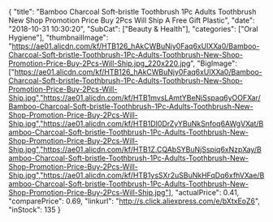 {
	"title": "Bamboo Charcoal Soft-bristle Toothbrush 1Pc Adults Toothbrush New Shop Promotion Price Buy 2Pcs Will Ship A Free Gift Plastic",
	"date": "2018-10-31 10:30:20",
	"SubCat": ["Beauty & Health"],
	"categories": ["Oral Hygiene"],
	"thumbnailImage": "https://ae01.alicdn.com/kf/HTB126_hAkCWBuNjy0Faq6xUlXXa0/Bamboo-Charcoal-Soft-bristle-Toothbrush-1Pc-Adults-Toothbrush-New-Shop-Promotion-Price-Buy-2Pcs-Will-Ship.jpg_220x220.jpg",
	"BigImage": ["https://ae01.alicdn.com/kf/HTB126_hAkCWBuNjy0Faq6xUlXXa0/Bamboo-Charcoal-Soft-bristle-Toothbrush-1Pc-Adults-Toothbrush-New-Shop-Promotion-Price-Buy-2Pcs-Will-Ship.jpg","https://ae01.alicdn.com/kf/HTB1mvsLAmtYBeNjSspaq6yOOFXar/Bamboo-Charcoal-Soft-bristle-Toothbrush-1Pc-Adults-Toothbrush-New-Shop-Promotion-Price-Buy-2Pcs-Will-Ship.jpg","https://ae01.alicdn.com/kf/HTB1DI0DrZyYBuNkSnfoq6AWgVXat/Bamboo-Charcoal-Soft-bristle-Toothbrush-1Pc-Adults-Toothbrush-New-Shop-Promotion-Price-Buy-2Pcs-Will-Ship.jpg","https://ae01.alicdn.com/kf/HTB1Z.CQAbSYBuNjSspiq6xNzpXay/Bamboo-Charcoal-Soft-bristle-Toothbrush-1Pc-Adults-Toothbrush-New-Shop-Promotion-Price-Buy-2Pcs-Will-Ship.jpg","https://ae01.alicdn.com/kf/HTB1ysSXr2uSBuNkHFqDq6xfhVXae/Bamboo-Charcoal-Soft-bristle-Toothbrush-1Pc-Adults-Toothbrush-New-Shop-Promotion-Price-Buy-2Pcs-Will-Ship.jpg"],
	"actualPrice": 0.41,
	"comparePrice": 0.69,
	"linkurl": "http://s.click.aliexpress.com/e/bXtxEoZ6",
	"inStock": 135
}
